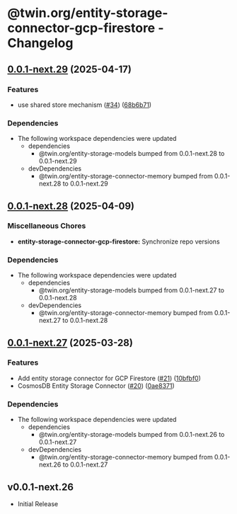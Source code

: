 # @twin.org/entity-storage-connector-gcp-firestore - Changelog

## [0.0.1-next.29](https://github.com/twinfoundation/entity-storage/compare/entity-storage-connector-gcp-firestore-v0.0.1-next.28...entity-storage-connector-gcp-firestore-v0.0.1-next.29) (2025-04-17)


### Features

* use shared store mechanism ([#34](https://github.com/twinfoundation/entity-storage/issues/34)) ([68b6b71](https://github.com/twinfoundation/entity-storage/commit/68b6b71e7a96d7d016cd57bfff36775b56bf3f93))


### Dependencies

* The following workspace dependencies were updated
  * dependencies
    * @twin.org/entity-storage-models bumped from 0.0.1-next.28 to 0.0.1-next.29
  * devDependencies
    * @twin.org/entity-storage-connector-memory bumped from 0.0.1-next.28 to 0.0.1-next.29

## [0.0.1-next.28](https://github.com/twinfoundation/entity-storage/compare/entity-storage-connector-gcp-firestore-v0.0.1-next.27...entity-storage-connector-gcp-firestore-v0.0.1-next.28) (2025-04-09)


### Miscellaneous Chores

* **entity-storage-connector-gcp-firestore:** Synchronize repo versions


### Dependencies

* The following workspace dependencies were updated
  * dependencies
    * @twin.org/entity-storage-models bumped from 0.0.1-next.27 to 0.0.1-next.28
  * devDependencies
    * @twin.org/entity-storage-connector-memory bumped from 0.0.1-next.27 to 0.0.1-next.28

## [0.0.1-next.27](https://github.com/twinfoundation/entity-storage/compare/entity-storage-connector-gcp-firestore-v0.0.1-next.26...entity-storage-connector-gcp-firestore-v0.0.1-next.27) (2025-03-28)


### Features

* Add entity storage connector for GCP Firestore ([#21](https://github.com/twinfoundation/entity-storage/issues/21)) ([10bfbf0](https://github.com/twinfoundation/entity-storage/commit/10bfbf0ba7dfe1e9de14d8059426c370476749d4))
* CosmosDB Entity Storage Connector ([#20](https://github.com/twinfoundation/entity-storage/issues/20)) ([0ae8371](https://github.com/twinfoundation/entity-storage/commit/0ae8371d81ce7e20c0b0397144499dc3e17ffa0a))


### Dependencies

* The following workspace dependencies were updated
  * dependencies
    * @twin.org/entity-storage-models bumped from 0.0.1-next.26 to 0.0.1-next.27
  * devDependencies
    * @twin.org/entity-storage-connector-memory bumped from 0.0.1-next.26 to 0.0.1-next.27

## v0.0.1-next.26

- Initial Release

